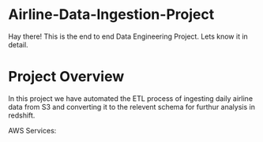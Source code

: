 # Airline-Data-Ingestion-Project
Hay there! This is the end to end Data Engineering Project. Lets know it in detail. 

# Project Overview
In this project we have automated the ETL process of ingesting daily airline data from S3 and converting it to the relevent schema for furthur analysis in redshift.

AWS Services:




